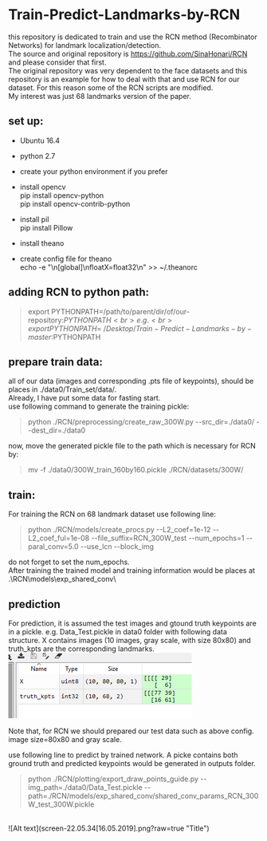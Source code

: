 # Train-Predict-Landmarks-by-RCN
this repository is dedicated to train and use the RCN method (Recombinator Networks) for landmark localization/detection. <br>
The source and original repository is https://github.com/SinaHonari/RCN and please consider that first. <br>
The original repository was very dependent to the face datasets and this repository is an example for how to deal with that and use RCN for our dataset. For this reason some of the RCN scripts are modified. <br>
My interest was just 68 landmarks version of the paper.

## set up:
- Ubuntu 16.4 <br>
- python 2.7 <br>
- create your python environment if you prefer <br>
- install opencv <br>
    pip install opencv-python <br>
    pip install opencv-contrib-python <br>
- install pil <br>
    pip install Pillow <br>

- install theano <br>
    
- create config file for theano <br>
echo -e "\n[global]\nfloatX=float32\n" >> ~/.theanorc <br>

## adding RCN to python path: 
> export PYTHONPATH=/path/to/parent/dir/of/our-repository:$PYTHONPATH <br>
e.g. <br>
> export PYTHONPATH=~/Desktop/Train-Predict-Landmarks-by-master:$PYTHONPATH <br>

## prepare train data:
all of our data (images and corresponding .pts file of keypoints), should be places in ./data0/Train_set/data/.  <br>
Already, I have put some data for fasting start. <br>
use following command to generate the training pickle: <br>
> python ./RCN/preprocessing/create_raw_300W.py --src_dir=./data0/ --dest_dir=./data0

now, move the generated pickle file to the path which is necessary for RCN by: <br>
> mv -f ./data0/300W_train_160by160.pickle ./RCN/datasets/300W/

## train:

For training the RCN on 68 landmark dataset use following line: <br>
> python ./RCN/models/create_procs.py --L2_coef=1e-12 --L2_coef_ful=1e-08 --file_suffix=RCN_300W_test --num_epochs=1 --paral_conv=5.0 --use_lcn --block_img

do not forget to set the num_epochs.  <br>
After training the trained model and training information would be places at .\RCN\models\exp_shared_conv\  <br>

## prediction

For prediction, it is assumed the test images and gtound truth keypoints are in a pickle.
e.g. Data_Test.pickle in data0 folder with following data structure. X contains images (10 images, gray scale, with size 80x80) and  truth_kpts are the corresponding landmarks. <br>
![Alt text](screen-21.58.58[16.05.2019].png?raw=true "Title") <br>

Note that, for RCN we should prepared our test data such as above config. image size=80x80 and gray scale. 

use following line to predict by trained network. A picke contains both ground truth and predicted keypoints would be generated in outputs folder.
> python ./RCN/plotting/export_draw_points_guide.py  --img_path=./data0/Data_Test.pickle  --path=./RCN/models/exp_shared_conv/shared_conv_params_RCN_300W_test_300W.pickle  
<br>
![Alt text](screen-22.05.34[16.05.2019].png?raw=true "Title") <br>


